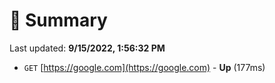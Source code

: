 # 📖 Summary
Last updated: **9/15/2022, 1:56:32 PM**

- `GET` [https://google.com](https://google.com) - **Up** (177ms)
